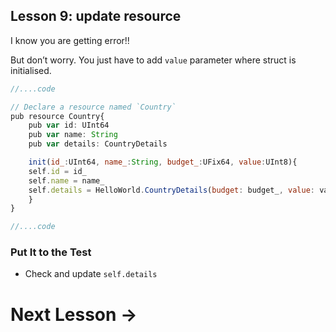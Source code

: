 ## **Lesson 9: update resource**

I know you are getting error!!

But don’t worry. You just have to add `value` parameter where struct is initialised.

```jsx
//....code

// Declare a resource named `Country`
pub resource Country{
    pub var id: UInt64
    pub var name: String
    pub var details: CountryDetails

    init(id_:UInt64, name_:String, budget_:UFix64, value:UInt8){
	self.id = id_
	self.name = name_
	self.details = HelloWorld.CountryDetails(budget: budget_, value: value)
    }
}

//....code

```

### Put It to the Test

- Check and update `self.details`

# Next Lesson →
